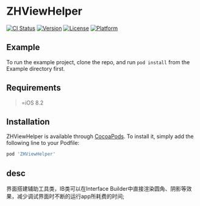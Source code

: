 # ZHViewHelper

[![CI Status](https://img.shields.io/travis/632476744@qq.com/ZHViewHelper.svg?style=flat)](https://travis-ci.org/632476744@qq.com/ZHViewHelper)
[![Version](https://img.shields.io/cocoapods/v/ZHViewHelper.svg?style=flat)](https://cocoapods.org/pods/ZHViewHelper)
[![License](https://img.shields.io/cocoapods/l/ZHViewHelper.svg?style=flat)](https://cocoapods.org/pods/ZHViewHelper)
[![Platform](https://img.shields.io/cocoapods/p/ZHViewHelper.svg?style=flat)](https://cocoapods.org/pods/ZHViewHelper)

## Example

To run the example project, clone the repo, and run `pod install` from the Example directory first.

## Requirements

>=iOS 8.2

## Installation

ZHViewHelper is available through [CocoaPods](https://cocoapods.org). To install
it, simply add the following line to your Podfile:

```ruby
pod 'ZHViewHelper'
```
## desc
界面搭建辅助工具类，IB类可以在Interface Builder中直接渲染圆角、阴影等效果，减少调试界面时不断的运行app所耗费的时间;
